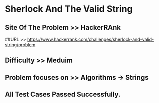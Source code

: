 # Sherlock And The Valid String


## Site Of The Problem >> HackerRAnk

##URL >> https://www.hackerrank.com/challenges/sherlock-and-valid-string/problem

## Difficulty >> Meduim

## Problem focuses on >> Algorithms -> Strings


## All Test Cases Passed Successfully. 
